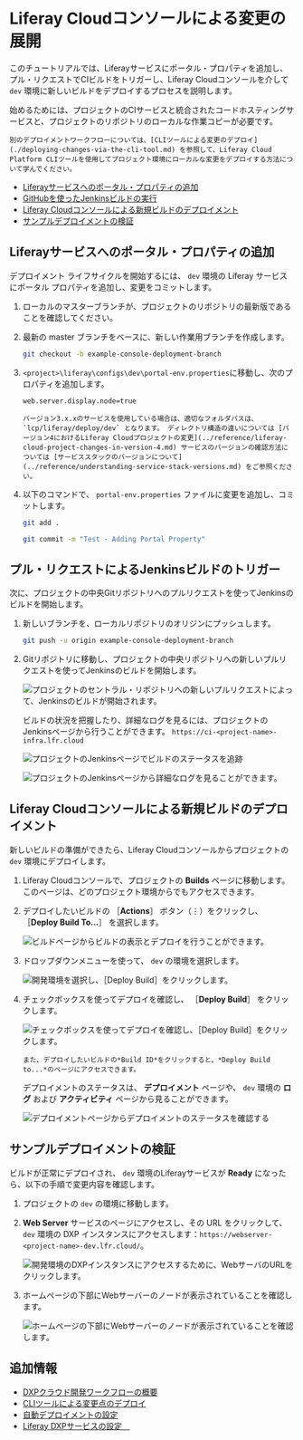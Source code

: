 # Liferay Cloudコンソールによる変更の展開

このチュートリアルでは、Liferayサービスにポータル・プロパティを追加し、プル・リクエストでCIビルドをトリガーし、Liferay Cloudコンソールを介して `dev` 環境に新しいビルドをデプロイするプロセスを説明します。

始めるためには、プロジェクトのCIサービスと統合されたコードホスティングサービスと、プロジェクトのリポジトリのローカルな作業コピーが必要です。

```{note}
別のデプロイメントワークフローについては、[CLIツールによる変更のデプロイ](./deploying-changes-via-the-cli-tool.md) を参照して、Liferay Cloud Platform CLIツールを使用してプロジェクト環境にローカルな変更をデプロイする方法について学んでください。
```

* [Liferayサービスへのポータル・プロパティの追加](#adding-a-portal-property-to-the-liferay-service)
* [GitHubを使ったJenkinsビルドの実行](#triggering-a-jenkins-build-with-github)
* [Liferay Cloudコンソールによる新規ビルドのデプロイメント](#deploying-your-new-build-via-the-dxp-cloud-console)
* [サンプルデプロイメントの検証](#verifying-your-sample-deployment)

## Liferayサービスへのポータル・プロパティの追加

デプロイメント ライフサイクルを開始するには、 `dev` 環境の Liferay サービスにポータル プロパティを追加し、変更をコミットします。

1. ローカルのマスターブランチが、プロジェクトのリポジトリの最新版であることを確認してください。

1. 最新の master ブランチをベースに、新しい作業用ブランチを作成します。

   ```bash
   git checkout -b example-console-deployment-branch
   ```

1. `<project>\liferay\configs\dev\portal-env.properties`に移動し、次のプロパティを追加します。

   ```properties
   web.server.display.node=true
   ```

   ```{note}
   バージョン3.x.xのサービスを使用している場合は、適切なフォルダパスは、`lcp/liferay/deploy/dev` となります。 ディレクトリ構造の違いについては [バージョン4におけるLiferay Cloudプロジェクトの変更](../reference/liferay-cloud-project-changes-in-version-4.md) サービスのバージョンの確認方法については [サービススタックのバージョンについて](../reference/understanding-service-stack-versions.md) をご参照ください。
   ```

1. 以下のコマンドで、 `portal-env.properties` ファイルに変更を追加し、コミットします。

   ```bash
   git add .
   ```

   ```bash
   git commit -m "Test - Adding Portal Property"
   ```

## プル・リクエストによるJenkinsビルドのトリガー

次に、プロジェクトの中央Gitリポジトリへのプルリクエストを使ってJenkinsのビルドを開始します。

1. 新しいブランチを、ローカルリポジトリのオリジンにプッシュします。

   ```bash
   git push -u origin example-console-deployment-branch
   ```

1. Gitリポジトリに移動し、プロジェクトの中央リポジトリへの新しいプルリクエストを使ってJenkinsのビルドを開始します。

   ![プロジェクトのセントラル・リポジトリへの新しいプルリクエストによって、Jenkinsのビルドが開始されます。](./deploying-changes-via-the-liferay-cloud-console/images/01.png)

   ビルドの状況を把握したり、詳細なログを見るには、プロジェクトのJenkinsページから行うことができます。 `https://ci-<project-name>-infra.lfr.cloud`

   ![プロジェクトのJenkinsページでビルドのステータスを追跡](./deploying-changes-via-the-liferay-cloud-console/images/02.png)

   ![プロジェクトのJenkinsページから詳細なログを見ることができます。](./deploying-changes-via-the-liferay-cloud-console/images/03.png)

## Liferay Cloudコンソールによる新規ビルドのデプロイメント

新しいビルドの準備ができたら、Liferay Cloudコンソールからプロジェクトの `dev` 環境にデプロイします。

1. Liferay Cloudコンソールで、プロジェクトの **Builds** ページに移動します。 このページは、どのプロジェクト環境からでもアクセスできます。

1. デプロイしたいビルドの ［**Actions**］ ボタン（⋮）をクリックし、 ［**Deploy Build To...**］ を選択します。

   ![ビルドページからビルドの表示とデプロイを行うことができます。](./deploying-changes-via-the-liferay-cloud-console/images/04.png)

1. ドロップダウンメニューを使って、 `dev` の環境を選択します。

   ![開発環境を選択し、［Deploy Build］をクリックします。](./deploying-changes-via-the-liferay-cloud-console/images/05.png)

1. チェックボックスを使ってデプロイを確認し、 ［**Deploy Build**］ をクリックします。

   ![チェックボックスを使ってデプロイを確認し、［Deploy Build］をクリックします。](./deploying-changes-via-the-liferay-cloud-console/images/06.png)

   ```{tip}
   また、デプロイしたいビルドの*Build ID*をクリックすると、*Deploy Build to...*のページにアクセスできます。
   ```

   デプロイメントのステータスは、 **デプロイメント** ページや、  `dev` 環境の **ログ** および **アクティビティ** ページから見ることができます。

   ![デプロイメントページからデプロイメントのステータスを確認する](./deploying-changes-via-the-liferay-cloud-console/images/07.png)

## サンプルデプロイメントの検証

ビルドが正常にデプロイされ、 `dev` 環境のLiferayサービスが **Ready** になったら、以下の手順で変更内容を確認します。

1. プロジェクトの `dev` の環境に移動します。

1. **Web Server** サービスのページにアクセスし、その URL をクリックして、 `dev` 環境の DXP インスタンスにアクセスします：`https://webserver-<project-name>-dev.lfr.cloud/`。

   ![開発環境のDXPインスタンスにアクセスするために、WebサーバのURLをクリックします。](./deploying-changes-via-the-liferay-cloud-console/images/08.png)

1. ホームページの下部にWebサーバーのノードが表示されていることを確認します。

   ![ホームページの下部にWebサーバーのノードが表示されていることを確認します。](./deploying-changes-via-the-liferay-cloud-console/images/09.png)

## 追加情報

* [DXPクラウド開発ワークフローの概要](./overview-of-the-liferay-cloud-deployment-workflow.md)
* [CLIツールによる変更点のデプロイ](./deploying-changes-via-the-cli-tool.md)
* [自動デプロイメントの設定](./automatically-deploying-ci-service-builds.md)
* [Liferay DXPサービスの設定　](../using-the-liferay-dxp-service/configuring-the-liferay-dxp-service.md)
